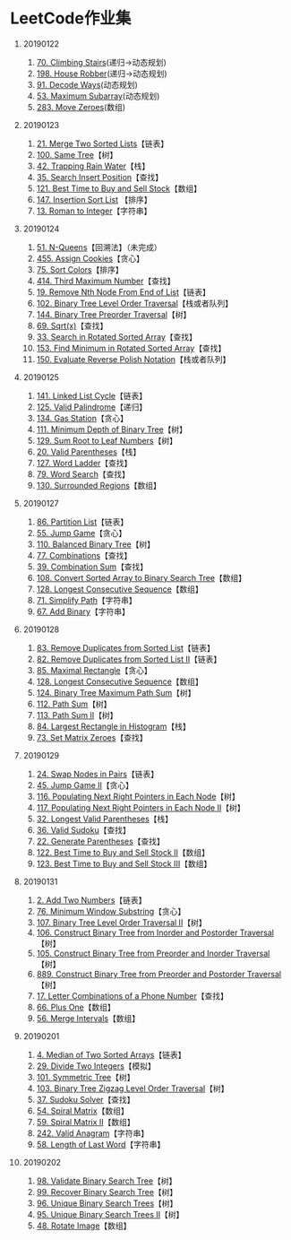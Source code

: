 # LeetCode作业集 
1. 20190122
	1. [70. Climbing Stairs](https://leetcode.com/problems/climbing-stairs/)(递归->动态规划)
	1. [198. House Robber](https://leetcode.com/problems/house-robber/)(递归->动态规划)
	1. [91. Decode Ways](https://leetcode.com/problems/decode-ways/)(动态规划)
	1. [53. Maximum Subarray](https://leetcode.com/problems/maximum-subarray/description/)(动态规划)
	1. [283. Move Zeroes](https://leetcode.com/problems/move-zeroes/)(数组)

2. 20190123
	1. [21.  Merge Two Sorted Lists](https://leetcode.com/problems/merge-two-sorted-lists/)【链表】
	1. [100. Same Tree](https://leetcode.com/problems/same-tree/)【树】
	1. [42. Trapping Rain Water](https://leetcode.com/problems/trapping-rain-water/)【栈】
	1. [35. Search Insert Position](https://leetcode.com/problems/search-insert-position/)【查找】
	1. [121. Best Time to Buy and Sell Stock](https://leetcode.com/problems/best-time-to-buy-and-sell-stock/)【数组】
	1. [147. Insertion Sort List](https://leetcode.com/problems/insertion-sort-list/) 【排序】
	1. [13. Roman to Integer](https://leetcode.com/problems/roman-to-integer/)【字符串】

3. 20190124
	1. [51. N-Queens](https://leetcode.com/problems/n-queens/)【回溯法】（未完成）
	1. [455. Assign Cookies](https://leetcode.com/problems/assign-cookies/)【贪心】
	1. [75. Sort Colors](https://leetcode.com/problems/sort-colors/)【排序】
	1. [414. Third Maximum Number](https://leetcode.com/problems/third-maximum-number/)【查找】
	1. [19. Remove Nth Node From End of List](https://leetcode.com/problems/remove-nth-node-from-end-of-list/)【链表】
	1. [102. Binary Tree Level Order Traversal](https://leetcode.com/problems/binary-tree-level-order-traversal/)【栈或者队列】
	1. [144. Binary Tree Preorder Traversal](https://leetcode.com/problems/binary-tree-preorder-traversal/)【树】
	1. [69. Sqrt(x)](https://leetcode.com/problems/sqrtx/)【查找】
	1. [33. Search in Rotated Sorted Array](https://leetcode.com/problems/search-in-rotated-sorted-array/)【查找】
	1. [153. Find Minimum in Rotated Sorted Array](https://leetcode.com/problems/find-minimum-in-rotated-sorted-array/)【查找】
	1. [150. Evaluate Reverse Polish Notation](https://leetcode.com/problems/evaluate-reverse-polish-notation/)【栈或者队列】

4. 20190125
    1. [141. Linked List Cycle](https://leetcode.com/problems/linked-list-cycle/)【链表】
    1. [125. Valid Palindrome](https://leetcode.com/problems/valid-palindrome/)【递归】
    1. [134. Gas Station](https://leetcode.com/problems/gas-station/)【贪心】
    1. [111. Minimum Depth of Binary Tree](https://leetcode.com/problems/minimum-depth-of-binary-tree/)【树】
    1. [129. Sum Root to Leaf Numbers](https://leetcode.com/problems/sum-root-to-leaf-numbers/)【树】
    1. [20. Valid Parentheses](https://leetcode.com/problems/valid-parentheses/)【栈】
    1. [127. Word Ladder](https://leetcode.com/problems/word-ladder/)【查找】
    1. [79. Word Search](https://leetcode.com/problems/word-search/)【查找】
    1. [130. Surrounded Regions](https://leetcode.com/problems/surrounded-regions/)【数组】

5. 20190127
    1. [86. Partition List](https://leetcode.com/problems/partition-list/)【链表】
    1. [55. Jump Game](https://leetcode.com/problems/jump-game/)【贪心】
    1. [110. Balanced Binary Tree](https://leetcode.com/problems/balanced-binary-tree/)【树】
    1. [77. Combinations](https://leetcode.com/problems/combinations/)【查找】
    1. [39. Combination Sum](https://leetcode.com/problems/combination-sum/)【查找】
    1. [108. Convert Sorted Array to Binary Search Tree](https://leetcode.com/problems/convert-sorted-array-to-binary-search-tree/)【数组】
    1. [128. Longest Consecutive Sequence](https://leetcode.com/problems/longest-consecutive-sequence/)【数组】
    1. [71. Simplify Path](https://leetcode.com/problems/simplify-path/)【字符串】
    1. [67. Add Binary](https://leetcode.com/problems/add-binary/)【字符串】

6. 20190128
    1. [83. Remove Duplicates from Sorted List](https://leetcode.com/problemset/all/?search=remove-duplicates-from-sorted-list%20)【链表】
    1. [82. Remove Duplicates from Sorted List II](https://leetcode.com/problems/remove-duplicates-from-sorted-list-ii/)【链表】
    1. [85. Maximal Rectangle](https://leetcode.com/problems/maximal-rectangle/)【贪心】
    1. [128. Longest Consecutive Sequence](https://leetcode.com/problems/longest-consecutive-sequence/)【数组】
    1. [124. Binary Tree Maximum Path Sum](https://leetcode.com/problems/binary-tree-maximum-path-sum/)【树】
    1. [112. Path Sum](https://leetcode.com/problems/path-sum/)【树】
    1. [113. Path Sum II](https://leetcode.com/problems/path-sum-ii/)【树】
    1. [84. Largest Rectangle in Histogram](https://leetcode.com/problems/largest-rectangle-in-histogram/)【栈】
    1. [73. Set Matrix Zeroes](https://leetcode.com/problems/set-matrix-zeroes/)【查找】

7. 20190129
    1. [24. Swap Nodes in Pairs](https://leetcode.com/problems/swap-nodes-in-pairs/)【链表】
    1. [45. Jump Game II](https://leetcode.com/problems/jump-game-ii/)【贪心】
    1. [116. Populating Next Right Pointers in Each Node](https://leetcode.com/problems/populating-next-right-pointers-in-each-node/)【树】
    1. [117. Populating Next Right Pointers in Each Node II](https://leetcode.com/problems/populating-next-right-pointers-in-each-node-ii/)【树】
    1. [32. Longest Valid Parentheses](https://leetcode.com/problems/longest-valid-parentheses/)【栈】
    1. [36. Valid Sudoku](https://leetcode.com/problems/valid-sudoku/)【查找】
    1. [22. Generate Parentheses](https://leetcode.com/problems/generate-parentheses/)【查找】
    1. [122. Best Time to Buy and Sell Stock II](https://leetcode.com/problems/best-time-to-buy-and-sell-stock-ii/)【数组】
    1. [123. Best Time to Buy and Sell Stock III](https://leetcode.com/problems/best-time-to-buy-and-sell-stock-iii/)【数组】

8. 20190131
    1. [2. Add Two Numbers](https://leetcode.com/problems/add-two-numbers/)【链表】
    1. [76. Minimum Window Substring](https://leetcode.com/problems/minimum-window-substring/)【贪心】
    1. [107. Binary Tree Level Order Traversal II](https://leetcode.com/problems/binary-tree-level-order-traversal-ii/)【树】
    1. [106. Construct Binary Tree from Inorder and Postorder Traversal](https://leetcode.com/problems/construct-binary-tree-from-inorder-and-postorder-traversal/)【树】
    1. [105. Construct Binary Tree from Preorder and Inorder Traversal](https://leetcode.com/problems/construct-binary-tree-from-preorder-and-inorder-traversal/)【树】
    1. [889. Construct Binary Tree from Preorder and Postorder Traversal](https://leetcode.com/problems/construct-binary-tree-from-preorder-and-postorder-traversal/)【树】
    1. [17. Letter Combinations of a Phone Number](https://leetcode.com/problems/letter-combinations-of-a-phone-number/)【查找】
    1. [66. Plus One](https://leetcode.com/problems/plus-one/)【数组】
    1. [56. Merge Intervals](https://leetcode.com/problems/merge-intervals/)【数组】

9. 20190201
    1. [4. Median of Two Sorted Arrays](https://leetcode.com/problems/median-of-two-sorted-arrays/)【链表】
    1. [29. Divide Two Integers](https://leetcode.com/problems/divide-two-integers/)【模拟】
    1. [101. Symmetric Tree](https://leetcode.com/problems/symmetric-tree/)【树】
    1. [103. Binary Tree Zigzag Level Order Traversal](https://leetcode.com/problems/binary-tree-zigzag-level-order-traversal/)【树】
    1. [37. Sudoku Solver](https://leetcode.com/problems/sudoku-solver/)【查找】
    1. [54. Spiral Matrix](https://leetcode.com/problems/spiral-matrix/)【数组】
    1. [59. Spiral Matrix II](https://leetcode.com/problems/spiral-matrix-ii/)【数组】
    1. [242. Valid Anagram](https://leetcode.com/problems/valid-anagram/)【字符串】
    1. [58. Length of Last Word](https://leetcode.com/problems/length-of-last-word/)【字符串】
    
10. 20190202
    1. [98. Validate Binary Search Tree](https://leetcode.com/problems/validate-binary-search-tree/)【树】
    1. [99. Recover Binary Search Tree](https://leetcode.com/problems/recover-binary-search-tree/)【树】
    1. [96. Unique Binary Search Trees](https://leetcode.com/problems/unique-binary-search-trees/)【树】
    1. [95. Unique Binary Search Trees II](https://leetcode.com/problems/unique-binary-search-trees-ii/)【树】
    1. [48. Rotate Image](https://leetcode.com/problems/rotate-image/)【数组】